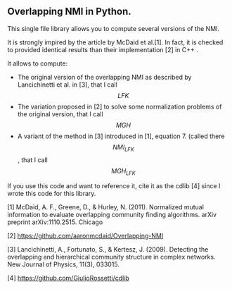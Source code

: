 ## Overlapping NMI in Python.

This single file library allows you to compute several versions of the NMI.

It is strongly impired by the article by McDaid et al.[1]. In fact, it is checked to provided identical results than their implementation [2] in C++ .

It allows to compute: 
* The original version of the overlapping NMI as described by Lancichinetti et al. in [3], that I call $$LFK$$
* The variation proposed in [2] to solve some normalization problems of the original version, that I call $$MGH$$
* A variant of the method in [3] introduced in [1], equation 7. (called there $$NMI_{LFK}$$, that I call $$MGH_{LFK}$$


If you use this code and want to reference it, cite it as the cdlib [4] since I wrote this code for this library.

[1]  McDaid, A. F., Greene, D., & Hurley, N. (2011). Normalized mutual information to evaluate overlapping community finding algorithms. arXiv preprint arXiv:1110.2515. Chicago

[2] https://github.com/aaronmcdaid/Overlapping-NMI

[3] Lancichinetti, A., Fortunato, S., & Kertesz, J. (2009). Detecting the overlapping and hierarchical community structure in complex networks. New Journal of Physics, 11(3), 033015.

[4] https://github.com/GiulioRossetti/cdlib
